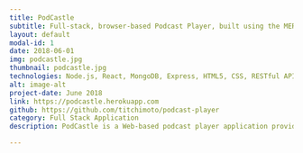 ```yaml
---
title: PodCastle
subtitle: Full-stack, browser-based Podcast Player, built using the MERN stack.
layout: default
modal-id: 1
date: 2018-06-01
img: podcastle.jpg
thumbnail: podcastle.jpg
technologies: Node.js, React, MongoDB, Express, HTML5, CSS, RESTful API, PassportJS, Semantic-UI, Jest, Enzyme
alt: image-alt
project-date: June 2018
link: https://podcastle.herokuapp.com
github: https://github.com/titchimoto/podcast-player
category: Full Stack Application
description: PodCastle is a Web-based podcast player application providing users with player, search and library functionality. Built using the MERN stack, it features a full user authentication suite using PassportJS. Users can sign-up and login & can also store podcast subscriptions. The front-end was built using React and is fully responsive, with tasteful styling with the help of the Semantic-UI library. There is also a small test suite using Enzyme & Jest.

---
```

